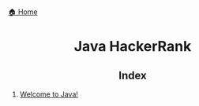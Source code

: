 [🏠 Home](../../README.md)

<h1 style="text-align: center">Java HackerRank</h1>

<h2 style="text-align: center">Index</h2>

1. [Welcome to Java!](./solved%20problems/1.%20Welcome%20to%20Java.md)